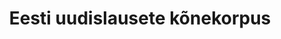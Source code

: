 ---
title: Eesti uudislausete kõnekorpus
title_en: Speech Corpus of Estonian News Sentences
notes: >-
  Nelja inimese poolt loetud eestikeelsete uudiste kõnekorpus. Sisaldab kaht
  mees- ja kaht naishäält vanuses 19-24. Koosneb 36 017 lausest (65,8 tundi).
  Salvestatud 2019 kevadel TÜ foneetika laboris. Kõnelejate nimed on korpuses
  muudetud. Korpuse primaarne eesmärk on tehisnärvivõrgupõhiste kõnesünteesi
  mudelite treenimine.
notes_en: >-
  A speech dataset of Estonian news texts read by 4 people (2 men and 2 women,
  ages 19-24). Contains 36,017 sentences (65.8 hours). Recorded in spring 2019
  at UT Phonetics Lab. Names of the speakers have been changed. The primary
  application of this dataset is training neural speech synthesis models.
category: 
  - Teadus ja tehnoloogia
category_en: 
  - Science and Technology
resources:
  - name: konekorpus.zip
    url: 'https://doi.org/10.15155/9-00-0000-0000-0000-001ABL'
    format: WAV ja CSV
    interactive: 'FALSE'
license: 'https://creativecommons.org/licenses/by/4.0/'
update_freq: 'http://purl.org/linked-data/sdmx/2009/code#freq-A'
organization: Tartu Ülikool
maintainer_name: ''
maintainer_email: ''
maintainer_phone: ''
date_issued: '05/10/2020'
date_modified: '05/10/2020'
---